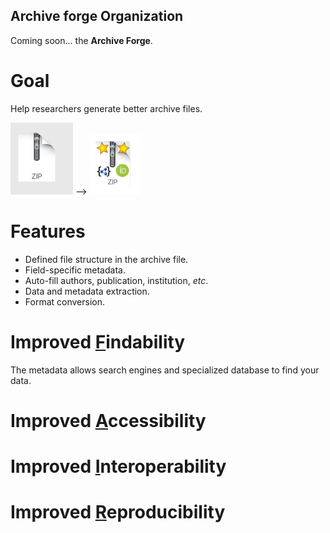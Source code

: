 ## Archive forge Organization

Coming soon... the **Archive Forge**.

# Goal

Help researchers generate better archive files. 

<img src="./zip.png" alt="drawing" width="100"/> --> <img src="./zipnice.png" alt="drawing" width="80"/>

# Features

- Defined file structure in the archive file.
- Field-specific metadata.
- Auto-fill authors, publication, institution, *etc*.
- Data and metadata extraction.
- Format conversion.

# Improved [F](fair.md)indability

The metadata allows search engines and specialized database to find your data.

# Improved [A](fair.md)ccessibility

# Improved [I](fair.md)nteroperability

# Improved [R](fair.md)eproducibility

